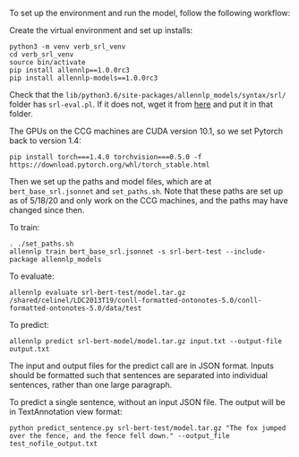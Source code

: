 To set up the environment and run the model, follow the following workflow:

Create the virtual environment and set up installs:
```
python3 -m venv verb_srl_venv
cd verb_srl_venv
source bin/activate
pip install allennlp==1.0.0rc3
pip install allennlp-models==1.0.0rc3
```
Check that the `lib/python3.6/site-packages/allennlp_models/syntax/srl/` folder has `srl-eval.pl`. If it does not, wget it from [here](https://github.com/allenai/allennlp-models/blob/83a14c4f4bef0c3e99f47dd1f380b48cbbba0ba6/allennlp_models/syntax/srl/srl-eval.pl) and put it in that folder.

The GPUs on the CCG machines are CUDA version 10.1, so we set Pytorch back to version 1.4:
```
pip install torch===1.4.0 torchvision===0.5.0 -f https://download.pytorch.org/whl/torch_stable.html
```

Then we set up the paths and model files, which are at `bert_base_srl.jsonnet` and `set_paths.sh`. Note that these paths are set up as of 5/18/20 and only work on the CCG machines, and the paths may have changed since then.

To train:
```
. ./set_paths.sh
allennlp train bert_base_srl.jsonnet -s srl-bert-test --include-package allennlp_models
```

To evaluate:
```
allennlp evaluate srl-bert-test/model.tar.gz /shared/celinel/LDC2013T19/conll-formatted-ontonotes-5.0/conll-formatted-ontonotes-5.0/data/test
```

To predict:
```
allennlp predict srl-bert-model/model.tar.gz input.txt --output-file output.txt
```
The input and output files for the predict call are in JSON format. Inputs should be formatted such that sentences are separated into individual sentences, rather than one large paragraph.

To predict a single sentence, without an input JSON file. The output will be in TextAnnotation view format:
```
python predict_sentence.py srl-bert-test/model.tar.gz "The fox jumped over the fence, and the fence fell down." --output_file test_nofile_output.txt 
```
